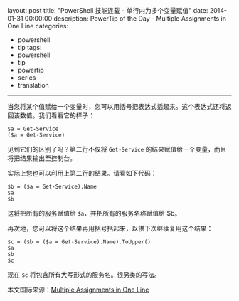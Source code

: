 layout: post
title: "PowerShell 技能连载 - 单行内为多个变量赋值"
date: 2014-01-31 00:00:00
description: PowerTip of the Day - Multiple Assignments in One Line
categories:
- powershell
- tip
tags:
- powershell
- tip
- powertip
- series
- translation
---
当您将某个值赋给一个变量时，您可以用括号把表达式括起来。这个表达式还将返回该数值。我们看看它的样子：

	$a = Get-Service
	($a = Get-Service)

见到它们的区别了吗？第二行不仅将 `Get-Service` 的结果赋值给一个变量，而且将把结果输出至控制台。

实际上您也可以利用上第二行的结果。请看如下代码：

	$b = ($a = Get-Service).Name
	$a
	$b

这将把所有的服务赋值给 `$a`，并把所有的服务名称赋值给 $b。

再次地，您可以将这个结果再用括号括起来，以供下次继续复用这个结果：

	$c = ($b = ($a = Get-Service).Name).ToUpper()
	$a
	$b
	$c

现在 `$c` 将包含所有大写形式的服务名。很另类的写法。

<!--more-->
本文国际来源：[Multiple Assignments in One Line](http://community.idera.com/powershell/powertips/b/tips/posts/multiple-assignments-in-one-line)
